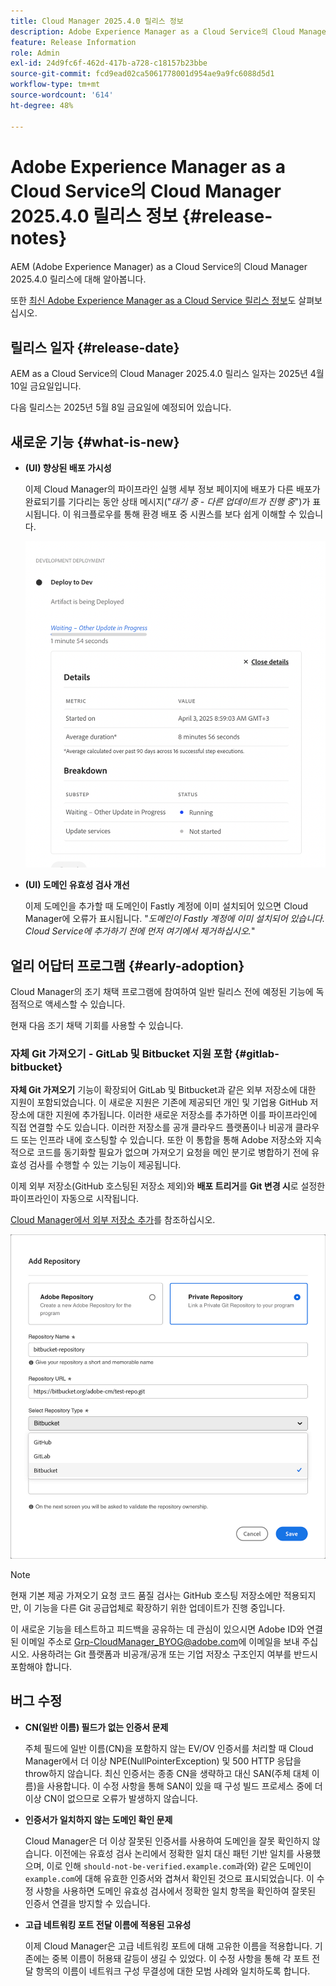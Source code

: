 ```yaml
---
title: Cloud Manager 2025.4.0 릴리스 정보
description: Adobe Experience Manager as a Cloud Service의 Cloud Manager 2025.4.0 릴리스에 대해 알아봅니다.
feature: Release Information
role: Admin
exl-id: 24d9fc6f-462d-417b-a728-c18157b23bbe
source-git-commit: fcd9ead02ca5061778001d954ae9a9fc6088d5d1
workflow-type: tm+mt
source-wordcount: '614'
ht-degree: 48%

---
```


# Adobe Experience Manager as a Cloud Service의 Cloud Manager 2025.4.0 릴리스 정보 {#release-notes}

<!-- https://wiki.corp.adobe.com/display/DMSArchitecture/Cloud+Manager+2025.03.0+Release -->

AEM (Adobe Experience Manager) as a Cloud Service의 Cloud Manager 2025.4.0 릴리스에 대해 알아봅니다.


또한 [최신 Adobe Experience Manager as a Cloud Service 릴리스 정보](/help/release-notes/release-notes-cloud/release-notes-current.md)도 살펴보십시오.

## 릴리스 일자 {#release-date}

AEM as a Cloud Service의 Cloud Manager 2025.4.0 릴리스 일자는 2025년 4월 10일 금요일입니다.

다음 릴리스는 2025년 5월 8일 금요일에 예정되어 있습니다.

## 새로운 기능 {#what-is-new}

* **(UI) 향상된 배포 가시성**

  이제 Cloud Manager의 파이프라인 실행 세부 정보 페이지에 배포가 다른 배포가 완료되기를 기다리는 동안 상태 메시지(&quot;*대기 중 - 다른 업데이트가 진행 중*&quot;)가 표시됩니다. 이 워크플로우를 통해 환경 배포 중 시퀀스를 보다 쉽게 이해할 수 있습니다.  <!-- CMGR-66890 -->

  ![세부 정보 및 분류를 표시하는 개발 배포 대화 상자](/help/implementing/cloud-manager/release-notes/assets/dev-deployment.png)

* **(UI) 도메인 유효성 검사 개선**

  이제 도메인을 추가할 때 도메인이 Fastly 계정에 이미 설치되어 있으면 Cloud Manager에 오류가 표시됩니다. &quot;*도메인이 Fastly 계정에 이미 설치되어 있습니다. Cloud Service에 추가하기 전에 먼저 여기에서 제거하십시오.*&quot;

## 얼리 어답터 프로그램 {#early-adoption}

Cloud Manager의 조기 채택 프로그램에 참여하여 일반 릴리스 전에 예정된 기능에 독점적으로 액세스할 수 있습니다.

현재 다음 조기 채택 기회를 사용할 수 있습니다.

### 자체 Git 가져오기 - GitLab 및 Bitbucket 지원 포함 {#gitlab-bitbucket}

<!-- BOTH CS & AMS -->

**자체 Git 가져오기** 기능이 확장되어 GitLab 및 Bitbucket과 같은 외부 저장소에 대한 지원이 포함되었습니다. 이 새로운 지원은 기존에 제공되던 개인 및 기업용 GitHub 저장소에 대한 지원에 추가됩니다. 이러한 새로운 저장소를 추가하면 이를 파이프라인에 직접 연결할 수도 있습니다. 이러한 저장소를 공개 클라우드 플랫폼이나 비공개 클라우드 또는 인프라 내에 호스팅할 수 있습니다. 또한 이 통합을 통해 Adobe 저장소와 지속적으로 코드를 동기화할 필요가 없으며 가져오기 요청을 메인 분기로 병합하기 전에 유효성 검사를 수행할 수 있는 기능이 제공됩니다.

이제 외부 저장소(GitHub 호스팅된 저장소 제외)와 **배포 트리거**&#x200B;를 **Git 변경 시**&#x200B;로 설정한 파이프라인이 자동으로 시작됩니다.

[Cloud Manager에서 외부 저장소 추가](/help/implementing/cloud-manager/managing-code/external-repositories.md)를 참조하십시오.

![저장소 추가 대화 상자](/help/implementing/cloud-manager/release-notes/assets/repositories-add-release-notes.png)

>[!NOTE]
>
>현재 기본 제공 가져오기 요청 코드 품질 검사는 GitHub 호스팅 저장소에만 적용되지만, 이 기능을 다른 Git 공급업체로 확장하기 위한 업데이트가 진행 중입니다.

이 새로운 기능을 테스트하고 피드백을 공유하는 데 관심이 있으시면 Adobe ID와 연결된 이메일 주소로 [Grp-CloudManager_BYOG@adobe.com](mailto:grp-cloudmanager_byog@adobe.com)에 이메일을 보내 주십시오. 사용하려는 Git 플랫폼과 비공개/공개 또는 기업 저장소 구조인지 여부를 반드시 포함해야 합니다.

<!--
### AEM Home {#aem-home}

AEM Home introduces a centralized starting point for managing content, assets, and sites within Adobe Experience Manager. Designed to deliver a personalized experience, AEM Home lets you navigate the AEM ecosystem seamlessly according to your roles and goals. Acting as a guide, it provides key insights and recommended actions to help you achieve your objectives efficiently. With a clear, persona-driven layout, AEM Home ensures quick access to essential tools, supporting a streamlined and effective experience across all AEM features.

Available to early adopters, AEM Home offers an optimized experience focused on improving workflows, prioritizing goals, and delivering results. Opting in lets you influence AEM Home's development by providing feedback that helps shape its future and enhances its value for the entire AEM community.

If you are interested in testing this new capability and sharing your feedback, send an email to [Grp-AemHome@adobe.com](mailto:Grp-AemHome@adobe.com) from your email address associated with your Adobe ID. Be sure to include the following information:

* The role that best fits your profile: Content author, Developer, Business owner, Admin, or Other (provide a description).
* Your primary AEM access surface: AEM Sites, AEM Assets, AEM Forms, Cloud Manager, or Other (provide a description). -->

## 버그 수정

* **CN(일반 이름) 필드가 없는 인증서 문제**

  주체 필드에 일반 이름(CN)을 포함하지 않는 EV/OV 인증서를 처리할 때 Cloud Manager에서 더 이상 NPE(NullPointerException) 및 500 HTTP 응답을 throw하지 않습니다. 최신 인증서는 종종 CN을 생략하고 대신 SAN(주체 대체 이름)을 사용합니다. 이 수정 사항을 통해 SAN이 있을 때 구성 빌드 프로세스 중에 더 이상 CN이 없으므로 오류가 발생하지 않습니다. <!-- CMGR-67548 -->

* **인증서가 일치하지 않는 도메인 확인 문제**

  Cloud Manager은 더 이상 잘못된 인증서를 사용하여 도메인을 잘못 확인하지 않습니다. 이전에는 유효성 검사 논리에서 정확한 일치 대신 패턴 기반 일치를 사용했으며, 이로 인해 `should-not-be-verified.example.com`과(와) 같은 도메인이 `example.com`에 대해 유효한 인증서와 겹쳐서 확인된 것으로 표시되었습니다. 이 수정 사항을 사용하면 도메인 유효성 검사에서 정확한 일치 항목을 확인하여 잘못된 인증서 연결을 방지할 수 있습니다. <!-- CMGR-67225 -->

* **고급 네트워킹 포트 전달 이름에 적용된 고유성**

  이제 Cloud Manager은 고급 네트워킹 포트에 대해 고유한 이름을 적용합니다. 기존에는 중복 이름이 허용돼 갈등이 생길 수 있었다. 이 수정 사항을 통해 각 포트 전달 항목의 이름이 네트워크 구성 무결성에 대한 모범 사례와 일치하도록 합니다. <!-- CMGR-67082 -->


<!-- ## Known issues {#known-issues} -->

